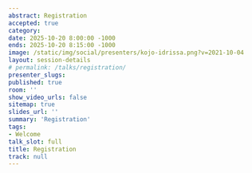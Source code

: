 ```yaml
---
abstract: Registration
accepted: true
category:
date: 2025-10-20 8:00:00 -1000
ends: 2025-10-20 8:15:00 -1000
image: /static/img/social/presenters/kojo-idrissa.png?v=2021-10-04
layout: session-details
# permalink: /talks/registration/
presenter_slugs:
published: true
room: ''
show_video_urls: false
sitemap: true
slides_url: ''
summary: 'Registration'
tags:
- Welcome
talk_slot: full
title: Registration
track: null
---
```

